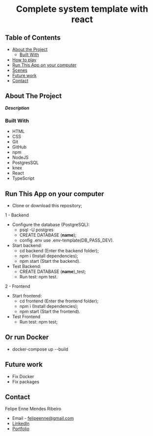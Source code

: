 <h1 align="center">Complete system template with react</h1>

<!-- TABLE OF CONTENTS -->
## Table of Contents

* [About the Project](#about-the-project)
  * [Built With](#built-with)
* [How to play](#how-to-play)
* [Run This App on your computer](#run-this-app-on-your-computer)
* [Scenes](#scenes)
* [Future work](#future-work)
* [Contact](#contact)

<!-- ABOUT THE PROJECT -->
## About The Project

***Description***

<!-- BUILT WITH -->
### Built With 

* HTML
* CSS
* Git
* GitHub
* npm
* NodeJS
* PostgresSQL 
* knex
* React
* TypeScript

<!-- RUN THIS APP ON YOUR COMPUTER -->
## Run This App on your computer

* Clone or download this repository;

1 - Backend
* Configure the database (PostgreSQL):
  * psql -U postgres 
  * CREATE DATABASE (**name**); 
  * config .env use .env-template(DB_PASS_DEV).
* Start backend:
  * cd backend (Enter the backend folder); 
  * npm i (Install dependencies);
  * npm start (Start the backend).
* Test Backend:
  * CREATE DATABASE (**name**)_test; 
  * Run test: npm test.

2 - Frontend
* Start frontend:
  * cd frontend (Enter the frontend folder); 
  * npm i (Install dependencies);
  * npm start (Start the frontend).
* Test Frontend
  * Run test: npm test;

<!-- FUTURE WORK -->
## Or run Docker

- docker-compose up --build

<!-- FUTURE WORK -->
## Future work

* Fix Docker
* Fix packages

<!-- CONTACT -->
## Contact
Felipe Enne Mendes Ribeiro
* Email - felipeenne@gmail.com
* <a href="https://www.linkedin.com/in/felipe-enne/" target="_blank">LinkedIn</a>
* <a href="https://felipeenne.com/" target="_blank">Portfolio</a>
